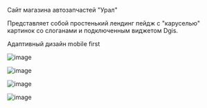 Сайт магазина автозапчастей "Урал"

Представляет собой простенький лендинг пейдж с "каруселью" картинок со слоганами и подключенным виджетом Dgis.

Адаптивный дизайн mobile first

![image](https://github.com/17u5h/dmitry-rogozhkin-ural/assets/102058870/f248d47b-e16e-44ac-af0c-debddb81c705)

![image](https://github.com/17u5h/dmitry-rogozhkin-ural/assets/102058870/dae2035e-f3ec-4515-9ef2-5a6edb9b1da0)

![image](https://github.com/17u5h/dmitry-rogozhkin-ural/assets/102058870/7687a2cd-4659-403b-8545-0f21b291b750)

![image](https://github.com/17u5h/dmitry-rogozhkin-ural/assets/102058870/0ba7e1c1-7d12-4cb1-8d98-ac7b5a0153ec)
